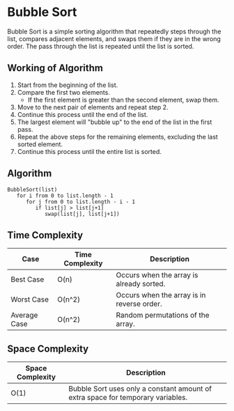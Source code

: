 # Bubble Sort

Bubble Sort is a simple sorting algorithm that repeatedly steps through the list, compares adjacent elements, and swaps them if they are in the wrong order. The pass through the list is repeated until the list is sorted.

## Working of Algorithm

1. Start from the beginning of the list.
2. Compare the first two elements.
   - If the first element is greater than the second element, swap them.
3. Move to the next pair of elements and repeat step 2.
4. Continue this process until the end of the list.
5. The largest element will "bubble up" to the end of the list in the first pass.
6. Repeat the above steps for the remaining elements, excluding the last sorted element.
7. Continue this process until the entire list is sorted.

## Algorithm


    BubbleSort(list)
       for i from 0 to list.length - 1
          for j from 0 to list.length - i - 1
             if list[j] > list[j+1]
                swap(list[j], list[j+1]) 
    

## Time Complexity
| Case              | Time Complexity   | Description                                      |
|-------------------|-------------------|--------------------------------------------------|
| Best Case         | O(n)              | Occurs when the array is already sorted.        |
| Worst Case        | O(n^2)            | Occurs when the array is in reverse order.      |
| Average Case      | O(n^2)            | Random permutations of the array.               |

## Space Complexity
| Space Complexity  | Description                                      |
|-------------------|--------------------------------------------------|
| O(1)              | Bubble Sort uses only a constant amount of extra space for temporary variables. |

